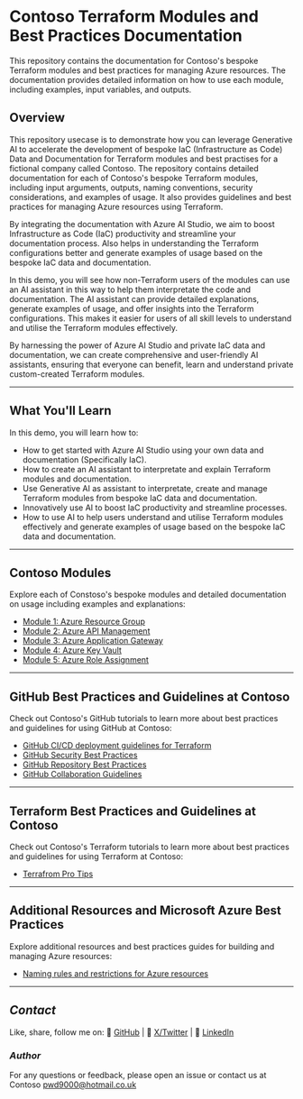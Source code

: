 # Contoso Terraform Modules and Best Practices Documentation

This repository contains the documentation for Contoso's bespoke Terraform modules and best practices for managing Azure resources. The documentation provides detailed information on how to use each module, including examples, input variables, and outputs.

## Overview

This repository usecase is to demonstrate how you can leverage Generative AI to accelerate the development of bespoke IaC (Infrastructure as Code) Data and Documentation for Terraform modules and best practises for a fictional company called Contoso. The repository contains detailed documentation for each of Contoso's bespoke Terraform modules, including input arguments, outputs, naming conventions, security considerations, and examples of usage. It also provides guidelines and best practices for managing Azure resources using Terraform.  

By integrating the documentation with Azure AI Studio, we aim to boost Infrastructure as Code (IaC) productivity and streamline your documentation process. Also helps in understanding the Terraform configurations better and generate examples of usage based on the bespoke IaC data and documentation.  

In this demo, you will see how non-Terraform users of the modules can use an AI assistant in this way to help them interpretate the code and documentation. The AI assistant can provide detailed explanations, generate examples of usage, and offer insights into the Terraform configurations. This makes it easier for users of all skill levels to understand and utilise the Terraform modules effectively.  

By harnessing the power of Azure AI Studio and private IaC data and documentation, we can create comprehensive and user-friendly AI assistants, ensuring that everyone can benefit, learn and understand private custom-created Terraform modules.

---

## What You'll Learn

In this demo, you will learn how to:

- How to get started with Azure AI Studio using your own data and documentation (Specifically IaC).
- How to create an AI assistant to interpretate and explain Terraform modules and documentation.
- Use Generative AI as assistant to interpretate, create and manage Terraform modules from bespoke IaC data and documentation.
- Innovatively use AI to boost IaC productivity and streamline processes.
- How to use AI to help users understand and utilise Terraform modules effectively and generate examples of usage based on the bespoke IaC data and documentation.

---

## Contoso Modules

Explore each of Constoso's bespoke modules and detailed documentation on usage including examples and explanations:

- [Module 1: Azure Resource Group](./modules/azurerm-rg.md)
- [Module 2: Azure API Management](./modules/azurerm-apim.md)
- [Module 3: Azure Application Gateway](./modules/azurerm-appgw.md)
- [Module 4: Azure Key Vault](./modules/azurerm-kv.md)
- [Module 5: Azure Role Assignment](./modules/azurerm-iam.md)

---

## GitHub Best Practices and Guidelines at Contoso

Check out Contoso's GitHub tutorials to learn more about best practices and guidelines for using GitHub at Contoso:

- [GitHub CI/CD deployment guidelines for Terraform](./guidelines/github-cicd-terraform.md)
- [GitHub Security Best Practices](./guidelines/github-security.md)
- [GitHub Repository Best Practices](./guidelines/github-repo.md)
- [GitHub Collaboration Guidelines](./guidelines/github-collaboration.md)

---

## Terraform Best Practices and Guidelines at Contoso

Check out Contoso's Terraform tutorials to learn more about best practices and guidelines for using Terraform at Contoso:

- [Terrafrom Pro Tips](./guidelines/terraform-pro-tips.md)

---

## Additional Resources and Microsoft Azure Best Practices

Explore additional resources and best practices guides for building and managing Azure resources:

- [Naming rules and restrictions for Azure resources](./guidelines/azure-naming-rules-and-restrictions.md)

---

## _Contact_

Like, share, follow me on: :octopus: [GitHub](https://github.com/Pwd9000-ML) | :penguin: [X/Twitter](https://x.com/pwd9000) | :space_invader: [LinkedIn](https://www.linkedin.com/in/marcel-l-61b0a96b/)

### _Author_

For any questions or feedback, please open an issue or contact us at Contoso [pwd9000@hotmail.co.uk](mailto:pwd9000@hotmail.co.uk)
